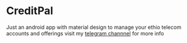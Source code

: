 # CreditPal
Just an android app with material design to manage your ethio telecom accounts and offerings
visit my [telegram channnel](https://t.me/phonicsapps) for more info
